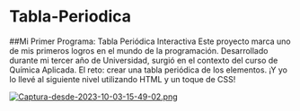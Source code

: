 # Tabla-Periodica

##Mi Primer Programa: Tabla Periódica Interactiva
Este proyecto marca uno de mis primeros logros en el mundo de la programación. Desarrollado durante mi tercer año de Universidad, surgió en el contexto del curso de Química Aplicada. El reto: crear una tabla periódica de los elementos. ¡Y yo lo llevé al siguiente nivel utilizando HTML y un toque de CSS!

[![Captura-desde-2023-10-03-15-49-02.png](https://i.postimg.cc/gkg8BCLL/Captura-desde-2023-10-03-15-49-02.png)](https://postimg.cc/zVRyyPjq)
